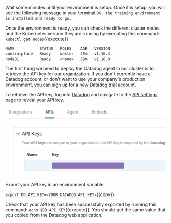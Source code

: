 Wait some minutes until your environment is setup. Once it is setup, you will see the following message in your terminal:`OK, the training environment is installed and ready to go.`

Once the environment is ready, you can check the different cluster nodes and the Kubernetes version they are running by executing this command: `kubectl get nodes`{{execute}} 

```
NAME           STATUS   ROLES    AGE   VERSION
controlplane   Ready    master   40m   v1.16.4
node01         Ready    <none>   39m   v1.16.0
```

The first thing we need to deploy the Datadog agent in our cluster is to retrieve the API key for our organization. If you don't currently have a Datadog account, or don't want to use your company's production environment, you can sign up for a [new Datadog trial account](https://www.datadoghq.com/free-datadog-trial/).

To retrieve the API key, log into [Datadog](https://app.datadoghq.com/) and navigate to the [API settings page](https://app.datadoghq.com/account/settings#api) to reveal your API key.

![Screenshot of API Keys area](./assets/api_key.png)

Export your API key in an environment variable:

`export DD_API_KEY=<YOUR_DATADOG_API_KEY>`{{copy}}

Check that your API key has been successfully exported by running this command: `echo $DD_API_KEY`{{execute}}. You should get the same value that you copied from the Datadog web application.
